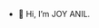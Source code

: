 - 👋 Hi, I’m JOY ANIL.
<!---
JOY-ANIL/JOY-ANIL is a ✨ special ✨ repository because its `README.md` (this file) appears on your GitHub profile.
You can click the Preview link to take a look at your changes.
--->
